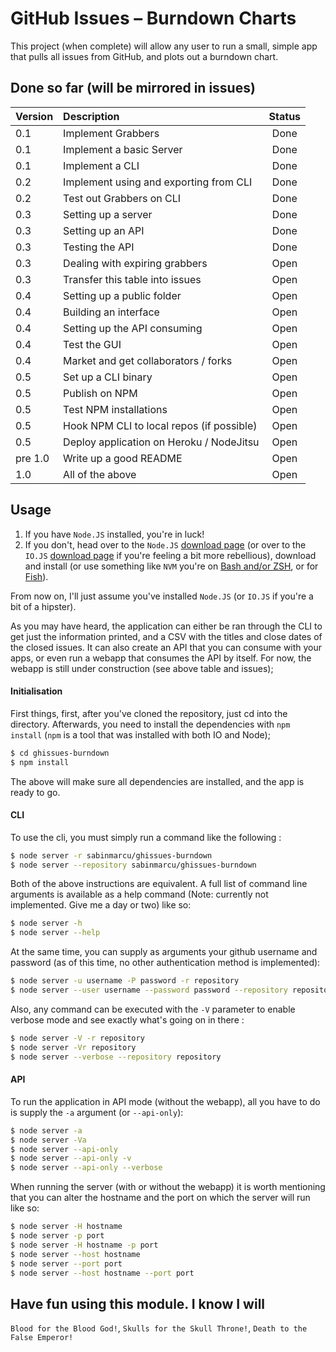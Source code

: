# GitHub Issues – Burndown Charts

This project (when complete) will allow any user to run a small, simple app that pulls all issues from GitHub, and plots out a burndown chart.

## Done so far (will be mirrored in issues)

| Version | Description | Status |
|:---|:---|:---:|
| 0.1 | Implement Grabbers | Done |
| 0.1 | Implement a basic Server | Done |
| 0.1 | Implement a CLI | Done |
| 0.2 | Implement using and exporting from CLI | Done |
| 0.2 | Test out Grabbers on CLI | Done | 
| 0.3 | Setting up a server | Done |
| 0.3 | Setting up an API | Done | 
| 0.3 | Testing the API | Done | 
| 0.3 | Dealing with expiring grabbers | Open |
| 0.3 | Transfer this table into issues | Open |
| 0.4 | Setting up a public folder | Open |
| 0.4 | Building an interface | Open |
| 0.4 | Setting up the API consuming | Open |
| 0.4 | Test the GUI | Open | 
| 0.4 | Market and get collaborators / forks | Open |
| 0.5 | Set up a CLI binary | Open |
| 0.5 | Publish on NPM | Open | 
| 0.5 | Test NPM installations | Open |
| 0.5 | Hook NPM CLI to local repos (if possible) | Open | 
| 0.5 | Deploy application on Heroku / NodeJitsu | Open |
| pre 1.0 | Write up a good README | Open | 
| 1.0 | All of the above | Open |

## Usage 

1. If you have `Node.JS` installed, you're in luck! 
2. If you don't, head over to the `Node.JS` [download page](http://nodejs.org/download/) (or over to the `IO.JS` [download page](https://iojs.org/en/index.html) if you're feeling a bit more rebellious), download and install (or use something like `NVM` you're on [Bash and/or ZSH](https://github.com/creationix/nvm), or for [Fish](https://github.com/Alex7Kom/nvm-fish)).

From now on, I'll just assume you've installed `Node.JS` (or `IO.JS` if you're a bit of a hipster).

As you may have heard, the application can either be ran through the CLI to get just the information printed, and a CSV with the titles and close dates of the closed issues. It can also create an API that you can consume with your apps, or even run a webapp that consumes the API by itself. For now, the webapp is still under construction (see above table and issues);

#### Initialisation 

First things, first, after you've cloned the repository, just cd into the directory. Afterwards, you need to install the dependencies with `npm install` (`npm` is a tool that was installed with both IO and Node);

```bash
$ cd ghissues-burndown
$ npm install
```

The above will make sure all dependencies are installed, and the app is ready to go.

#### CLI

To use the cli, you must simply run a command like the following : 

```bash
$ node server -r sabinmarcu/ghissues-burndown
$ node server --repository sabinmarcu/ghissues-burndown
```

Both of the above instructions are equivalent. A full list of command line arguments is available as a help command (Note: currently not implemented. Give me a day or two) like so: 

```bash
$ node server -h
$ node server --help
```

At the same time, you can supply as arguments your github username and password (as of this time, no other authentication method is implemented): 

```bash
$ node server -u username -P password -r repository
$ node server --user username --password password --repository repository
```

Also, any command can be executed with the `-V` parameter to enable verbose mode and see exactly what's going on in there : 

```bash
$ node server -V -r repository
$ node server -Vr repository
$ node server --verbose --repository repository
```

#### API

To run the application in API mode (without the webapp), all you have to do is supply the `-a` argument (or `--api-only`): 

```bash
$ node server -a
$ node server -Va 
$ node server --api-only
$ node server --api-only -v
$ node server --api-only --verbose
```

When running the server (with or without the webapp) it is worth mentioning that you can alter the hostname and the port on which the server will run like so: 

```bash
$ node server -H hostname
$ node server -p port
$ node server -H hostname -p port
$ node server --host hostname
$ node server --port port
$ node server --host hostname --port port
```

## Have fun using this module. I know I will

`Blood for the Blood God!`, `Skulls for the Skull Throne!`, `Death to the False Emperor!`
